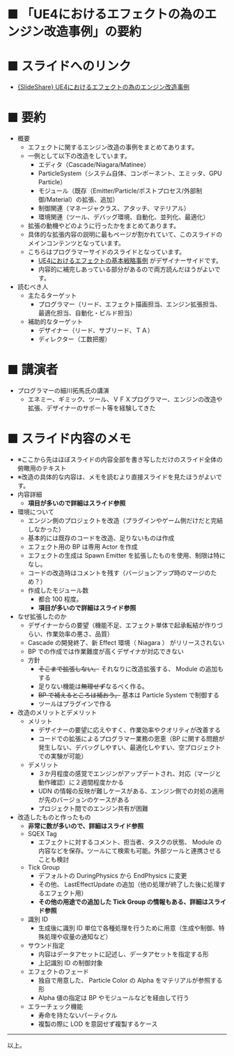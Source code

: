# ■ 「UE4におけるエフェクトの為のエンジン改造事例」の要約

# ■ スライドへのリンク
* [{SlideShare} UE4におけるエフェクトの為のエンジン改造事例](https://www.slideshare.net/EpicGamesJapan/ue4-138425416)

# ■ 要約
* 概要
	* エフェクトに関するエンジン改造の事例をまとめてあります。
	* 一例として以下の改造をしています。
		* エディタ（Cascade/Niagara/Matinee）
		* ParticleSystem（システム自体、コンポーネント、エミッタ、GPU Particle）
		* モジュール（既存（Emitter/Particle/ポストプロセス/外部制御/Material）の拡張、追加）
		* 制御関連（マネージャクラス、アタッチ、マテリアル）
		* 環境関連（ツール、デバッグ環境、自動化、並列化、最適化）
	* 拡張の動機やどのように行ったかをまとめてあります。
	* 具体的な拡張内容の説明に最もページが割かれていて、このスライドのメインコンテンツとなっています。
	* こちらはプログラマーサイドのスライドとなっています。
		* [UE4におけるエフェクトの基本戦略事例](UE4におけるエフェクトの基本戦略事例.md) がデザイナーサイドです。
		* 内容的に補完しあっている部分があるので両方読んだほうがよいです。
* 読むべき人
	* 主たるターゲット
		* プログラマー（リード、エフェクト描画担当、エンジン拡張担当、最適化担当、自動化・ビルド担当）
	* 補助的なターゲット
		* デザイナー（リード、サブリード、ＴＡ）
		* ディレクター（工数把握）

# ■ 講演者
* プログラマーの細川拓馬氏の講演
	* エネミー、ギミック、ツール、ＶＦＸプログラマー、エンジンの改造や拡張、デザイナーのサポート等を経験してきた

# ■ スライド内容のメモ
* ※ここから先はほぼスライドの内容全部を書き写しただけのスライド全体の俯瞰用のテキスト
* ※改造の具体的な内容は、メモを読むより直接スライドを見たほうがよいです。
* 内容詳細
	* **項目が多いので詳細はスライド参照**
* 環境について
	* エンジン側のプロジェクトを改造（プラグインやゲーム側だけだと完結しなかった）
	* 基本的には既存のコードを改造、足りないものは作成
	* エフェクト用の BP は専用 Actor を作成
	* エフェクトの生成は Spawn Emitter を拡張したものを使用、制限は特になし。
	* コードの改造時はコメントを残す（バージョンアップ時のマージのため？）
	* 作成したモジュール数
		* 都合 100 程度。
		* **項目が多いので詳細はスライド参照**
* なぜ拡張したのか
	* デザイナーからの要望（機能不足、エフェクト単体で起承転結が作りづらい、作業効率の悪さ、品質）
	* Cascade の開発終了、新 Effect 環境（ Niagara ） がリリースされない
	* BP での作成では作業難度が高くデザイナが対応できない
	* 方針
		* ~~そこまで拡張しない。~~ それなりに改造拡張する、 Module の追加もする
		* 足りない機能は~~無理せず~~なるべく作る。
		* ~~BP で補えるところは補おう。~~ 基本は Particle System で制御する
		* ツールはプラグインで作る
* 改造のメリットとデメリット
	* メリット
		* デザイナーの要望に応えやすく、作業効率やクオリティが改善する
		* コードでの拡張によるプログラマー業務の恩恵（BP に関する問題が発生しない、デバッグしやすい、最適化しやすい、空プロジェクトでの実験が可能）
	* デメリット
		* ３か月程度の感覚でエンジンがアップデートされ、対応（マージと動作確認）に２週間程度かかる
		* UDN の情報の反映が難しケースがある、エンジン側での対処の適用が先のバージョンのケースがある
		* プロジェクト間でのエンジン共有が困難
* 改造したものと作ったもの
	* **非常に数が多いので、詳細はスライド参照**
	* SQEX Tag
		* エフェクトに対するコメント、担当者、タスクの状態、 Module の内容などを保存。ツールにて検索も可能。外部ツールと連携させることも検討
	* Tick Group
		* デフォルトの DuringPhysics から EndPhysics に変更
		* その他、 LastEffectUpdate の追加（他の処理が終了した後に処理するエフェクト用）
		* **その他の用途での追加した Tick Group の情報もある、詳細はスライド参照**
	* 識別 ID
		* 生成後に識別 ID 単位で各種処理を行うために用意（生成や制御、特殊処理や収量の通知など）
	* サウンド指定
		* 内容はデータアセットに記述し、データアセットを指定する形
		* 上記識別 ID の制御対象
	* エフェクトのフェード
		* 独自で用意した、 Particle Color の Alpha をマテリアルが参照する形
		* Alpha 値の指定は BP やモジュールなどを経由して行う
	* エラーチェック機能
		* 寿命を持たないパーティクル
		* 複製の際に LOD を意図せず複製するケース

----
以上。
